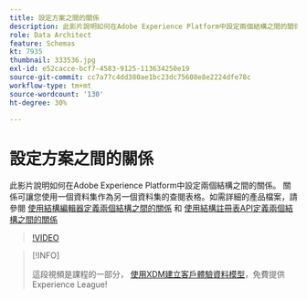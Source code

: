 ```yaml
---
title: 設定方案之間的關係
description: 此影片說明如何在Adobe Experience Platform中設定兩個結構之間的關係。 關係可讓您使用一個資料集作為另一個資料集的查閱表格。
role: Data Architect
feature: Schemas
kt: 7935
thumbnail: 333536.jpg
exl-id: e52cacce-bcf7-4583-9125-113634250e19
source-git-commit: cc7a77c4dd380ae1bc23dc75608e8e2224dfe78c
workflow-type: tm+mt
source-wordcount: '130'
ht-degree: 30%

---
```


# 設定方案之間的關係

此影片說明如何在Adobe Experience Platform中設定兩個結構之間的關係。 關係可讓您使用一個資料集作為另一個資料集的查閱表格。如需詳細的產品檔案，請參閱 [使用結構編輯器定義兩個結構之間的關係](https://experienceleague.adobe.com/docs/experience-platform/xdm/tutorials/relationship-ui.html) 和 [使用結構註冊表API定義兩個結構之間的關係](https://experienceleague.adobe.com/docs/experience-platform/xdm/tutorials/relationship-api.html)

>[!VIDEO](https://video.tv.adobe.com/v/333536?quality=12&learn=on)

>[!INFO]
>
> 這段視頻是課程的一部分， [使用XDM建立客戶體驗資料模型](https://experienceleague.adobe.com/?recommended=ExperiencePlatform-D-1-2021.1.xdm)，免費提供Experience League!


